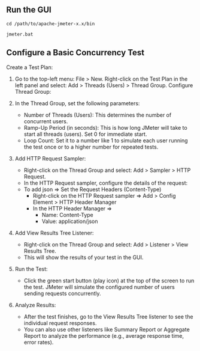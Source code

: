 ## Run the GUI

```
cd /path/to/apache-jmeter-x.x/bin
```

```
jmeter.bat
```

## Configure a Basic Concurrency Test

Create a Test Plan:

1. Go to the top-left menu: File > New.
   Right-click on the Test Plan in the left panel and select: Add > Threads (Users) > Thread Group.
   Configure Thread Group:

2. In the Thread Group, set the following parameters:
   - Number of Threads (Users): This determines the number of concurrent users.
   - Ramp-Up Period (in seconds): This is how long JMeter will take to start all threads (users). Set 0 for immediate start.
   - Loop Count: Set it to a number like 1 to simulate each user running the test once or to a higher number for repeated tests.
3. Add HTTP Request Sampler:

   - Right-click on the Thread Group and select: Add > Sampler > HTTP Request.
   - In the HTTP Request sampler, configure the details of the request:
   - To add json => Set the Request Headers (Content-Type)
     - Right-click on the HTTP Request sampler => Add > Config Element > HTTP Header Manager
     - In the HTTP Header Manager =>
       - Name: Content-Type
       - Value: application/json

4. Add View Results Tree Listener:

   - Right-click on the Thread Group and select: Add > Listener > View Results Tree.
   - This will show the results of your test in the GUI.

5. Run the Test:

   - Click the green start button (play icon) at the top of the screen to run the test. JMeter will simulate the configured number of users sending requests concurrently.

6. Analyze Results:

   - After the test finishes, go to the View Results Tree listener to see the individual request responses.
   - You can also use other listeners like Summary Report or Aggregate Report to analyze the performance (e.g., average response time, error rates).
